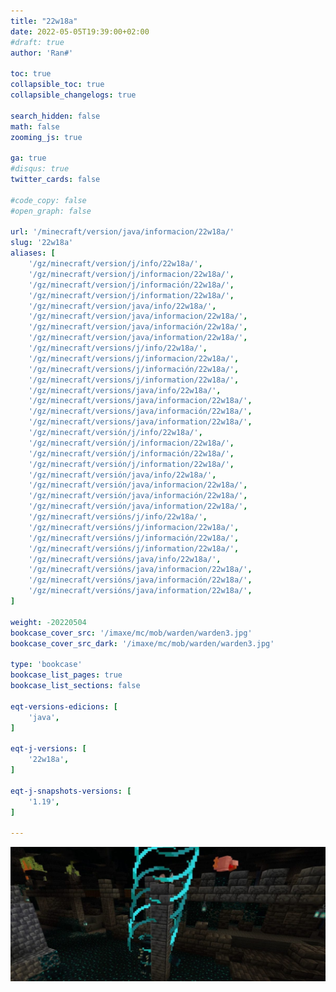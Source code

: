 ```yaml
---
title: "22w18a"
date: 2022-05-05T19:39:00+02:00
#draft: true
author: 'Ran#'

toc: true
collapsible_toc: true
collapsible_changelogs: true

search_hidden: false
math: false
zooming_js: true

ga: true
#disqus: true
twitter_cards: false

#code_copy: false
#open_graph: false

url: '/minecraft/version/java/informacion/22w18a/'
slug: '22w18a'
aliases: [
    '/gz/minecraft/version/j/info/22w18a/',
    '/gz/minecraft/version/j/informacion/22w18a/',
    '/gz/minecraft/version/j/información/22w18a/',
    '/gz/minecraft/version/j/information/22w18a/',
    '/gz/minecraft/version/java/info/22w18a/',
    '/gz/minecraft/version/java/informacion/22w18a/',
    '/gz/minecraft/version/java/información/22w18a/',
    '/gz/minecraft/version/java/information/22w18a/',
    '/gz/minecraft/versions/j/info/22w18a/',
    '/gz/minecraft/versions/j/informacion/22w18a/',
    '/gz/minecraft/versions/j/información/22w18a/',
    '/gz/minecraft/versions/j/information/22w18a/',
    '/gz/minecraft/versions/java/info/22w18a/',
    '/gz/minecraft/versions/java/informacion/22w18a/',
    '/gz/minecraft/versions/java/información/22w18a/',
    '/gz/minecraft/versions/java/information/22w18a/',
    '/gz/minecraft/versión/j/info/22w18a/',
    '/gz/minecraft/versión/j/informacion/22w18a/',
    '/gz/minecraft/versión/j/información/22w18a/',
    '/gz/minecraft/versión/j/information/22w18a/',
    '/gz/minecraft/versión/java/info/22w18a/',
    '/gz/minecraft/versión/java/informacion/22w18a/',
    '/gz/minecraft/versión/java/información/22w18a/',
    '/gz/minecraft/versión/java/information/22w18a/',
    '/gz/minecraft/versións/j/info/22w18a/',
    '/gz/minecraft/versións/j/informacion/22w18a/',
    '/gz/minecraft/versións/j/información/22w18a/',
    '/gz/minecraft/versións/j/information/22w18a/',
    '/gz/minecraft/versións/java/info/22w18a/',
    '/gz/minecraft/versións/java/informacion/22w18a/',
    '/gz/minecraft/versións/java/información/22w18a/',
    '/gz/minecraft/versións/java/information/22w18a/',
]

weight: -20220504
bookcase_cover_src: '/imaxe/mc/mob/warden/warden3.jpg'
bookcase_cover_src_dark: '/imaxe/mc/mob/warden/warden3.jpg'

type: 'bookcase'
bookcase_list_pages: true
bookcase_list_sections: false

eqt-versions-edicions: [
    'java',
]

eqt-j-versions: [
    '22w18a',
]

eqt-j-snapshots-versions: [
    '1.19',
]

---
```


<img title="22w18a" alt="22w18a" src="/imaxe/mc/mob/warden/warden3.jpg">
